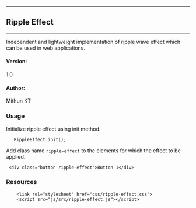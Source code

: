 * * *

## Ripple Effect

* * *

Independent and lightweight implementation of ripple wave effect which can be used in web applications.

#### Version:
1.0

#### Author:
Mithun KT

### Usage
Initialize ripple effect using init method.
```
   RippleEffect.init();
```

Add class name `ripple-effect` to the elements for which the effect to be applied.

```
 <div class="button ripple-effect">Button 1</div>
```
### Resources
```
    <link rel="stylesheet" href="css/ripple-effect.css">
    <script src="js/src/ripple-effect.js"></script>
```
